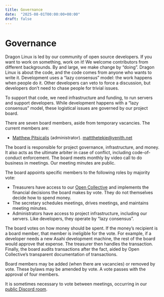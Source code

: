 ```yaml
---
title: Governance
date:  "2025-08-01T00:00:00+00:00"
draft: false
---
```


# Governance

Dragon Linux is led by our community of open source developers. If you want to work on something, work on it! We welcome contributors from different backgrounds. By and large, we make change by “doing”. Dragon Linux is about the code, and the code comes from anyone who wants to write it. Development uses a “lazy consensus” model: the work happens when people do it. Other developers can veto to force a discussion, but developers don’t need to chase people for trivial issues.

To support that code, we need infrastructure and funding, to run servers and support developers. While development happens with a “lazy consensus” model, these logistical issues are governed by our project board.

There are seven board members, aside from temporary vacancies. The current members are:

* [Matthew Pitsicalis](https://home.venith.net) (administrator). <mattthetekie@venith.net>

The board is responsible for project governance, infrastructure, and money. It also acts as the ultimate arbiter in case of conflict, including code-of-conduct enforcement. The board meets monthly by video call to do business in meetings. Our meeting minutes are public.

The board appoints specific members to the following roles by majority vote:

* Treasurers have access to our [Open Collective](https://opencollective.com/asahilinux) and implements the financial decisions the board makes by vote. They do not themselves decide how to spend money.
* The secretary schedules meetings, drives meetings, and maintains meeting minutes.
* Administrators have access to project infrastructure, including our servers. Like developers, they operate by “lazy consensus”.

The board votes on how money should be spent. If the money’s recipient is a board member, that member is ineligible for the vote. For example, if a developer needs a new Asahi development machine, the rest of the board would approve that expense. The treasurer then handles the transaction. Finally, the board audits transactions after the fact, aided by Open Collective’s transparent documentation of transactions.

Board members may be added (when there are vacancies) or removed by vote. These bylaws may be amended by vote. A vote passes with the approval of four members.

It is sometimes necessary to vote between meetings, occurring in our [public Discord room](https://discord.go.venith.net).
